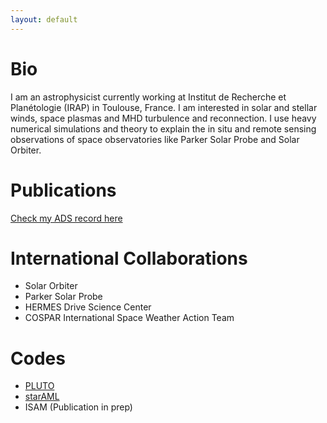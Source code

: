 ```yaml
---
layout: default
---
```


# Bio

I am an astrophysicist currently working at Institut de Recherche et Planétologie (IRAP) in Toulouse, France. I am interested in solar and stellar winds, space plasmas and MHD turbulence and reconnection. I use heavy numerical simulations and theory to explain the in situ and remote sensing observations of space observatories like Parker Solar Probe and Solar Orbiter.

# Publications

[Check my ADS record here](https://ui.adsabs.harvard.edu/search/filter_property_fq_property=AND&filter_property_fq_property=property%3A%22refereed%22&fq=%7B!type%3Daqp%20v%3D%24fq_property%7D&fq_property=(property%3A%22refereed%22)&q=author%3A%22R%C3%A9ville%2C%20V%22&sort=date%20desc%2C%20bibcode%20desc&p_=0)

# International Collaborations

* Solar Orbiter
* Parker Solar Probe
* HERMES Drive Science Center
* COSPAR International Space Weather Action Team

# Codes

* [PLUTO](http://plutocode.ph.unito.it/)
* [starAML](https://github.com/vreville/starAML)
* ISAM (Publication in prep)
